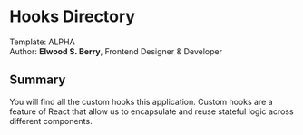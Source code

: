# Hooks Directory  
Template: ALPHA  
Author: **Elwood S. Berry**, Frontend Designer & Developer  

## Summary  
You will find all the custom hooks this application. Custom hooks are a feature of React that allow us to encapsulate and reuse stateful logic across different components.
